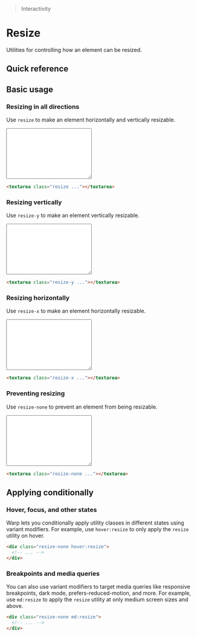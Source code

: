> Interactivity

# Resize
Utilities for controlling how an element can be resized.

## Quick reference
<qr-table />

## Basic usage
### Resizing in all directions
Use `resize` to make an element horizontally and vertically resizable.

<container>
  <div class="relative overflow-auto">
    <div class="w-full flex items-center justify-center">
      <textarea class="resize pd-text-sm p-16 mb-32 w-144 border-1 pd-border-slate-900/10 pd-shadow-xl rounded-8 dark:pd-bg-slate-800 dark:pd-border-slate-100/10 dark:pd-highlight-white/5" rows="3" style="height: 134px; width: 226px;"></textarea>
    </div>
  </div>
</container>

```html
<textarea class="resize ..."></textarea>
```

### Resizing vertically
Use `resize-y` to make an element vertically resizable.

<container>
  <div class="relative overflow-auto">
    <div class="w-full flex items-center justify-center">
      <textarea class="resize-y pd-text-sm p-16 mb-32 w-144 border-1 pd-border-slate-900/10 pd-shadow-xl rounded-8 dark:pd-bg-slate-800 dark:pd-border-slate-100/10 dark:pd-highlight-white/5" rows="3" style="height: 134px; width: 226px;"></textarea>
    </div>
  </div>
</container>

```html
<textarea class="resize-y ..."></textarea>
````

### Resizing horizontally
Use `resize-x` to make an element horizontally resizable.

<container>
  <div class="relative overflow-auto">
    <div class="w-full flex items-center justify-center">
      <textarea class="resize-x pd-text-sm p-16 mb-32 w-144 border-1 pd-border-slate-900/10 pd-shadow-xl rounded-8 dark:pd-bg-slate-800 dark:pd-border-slate-100/10 dark:pd-highlight-white/5" rows="3" style="height: 134px; width: 226px;">
      </textarea>
    </div>
  </div>
</container>

```html
<textarea class="resize-x ..."></textarea>
```

### Preventing resizing
Use `resize-none` to prevent an element from being resizable.

<container>
  <div class="relative overflow-auto">
    <div class="w-full flex items-center justify-center">
      <textarea class="resize-none pd-text-sm p-16 mb-32 w-144 border-1 pd-border-slate-900/10 pd-shadow-xl rounded-8 dark:pd-bg-slate-800 dark:pd-border-slate-100/10 dark:pd-highlight-white/5" rows="3" style="height: 134px; width: 226px;"></textarea>
    </div>
  </div>
</container>

```html
<textarea class="resize-none ..."></textarea>
```

## Applying conditionally

### Hover, focus, and other states
Warp lets you conditionally apply utility classes in different states using variant modifiers. For example, use `hover:resize` to only apply the `resize` utility on hover.
```html
<div class="resize-none hover:resize">
  <!-- ... -->
</div>
```


### Breakpoints and media queries
You can also use variant modifiers to target media queries like responsive breakpoints, dark mode, prefers-reduced-motion, and more. For example, use `md:resize` to apply the `resize` utility at only medium screen sizes and above.

```html
<div class="resize-none md:resize">
  <!-- ... -->
</div>
```

